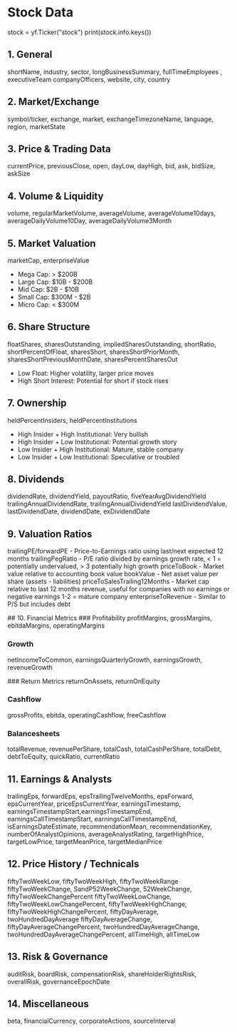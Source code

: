 # Stock Data

stock = yf.Ticker("stock")
print(stock.info.keys())

## 1. General 
shortName, industry, sector, longBusinessSummary, fullTimeEmployees , executiveTeam 
companyOfficers, website, city, country

## 2. Market/Exchange
symbol/ticker, exchange, market, exchangeTimezoneName, language, region, marketState

## 3. Price & Trading Data
currentPrice, previousClose, open, dayLow, dayHigh, bid, ask, bidSize, askSize

## 4. Volume & Liquidity
volume, regularMarketVolume, averageVolume, averageVolume10days, 
averageDailyVolume10Day, averageDailyVolume3Month

## 5. Market Valuation
marketCap, enterpriseValue

- Mega Cap: > $200B
- Large Cap: $10B - $200B
- Mid Cap: $2B - $10B
- Small Cap: $300M - $2B
- Micro Cap: < $300M

## 6. Share Structure
floatShares, sharesOutstanding, impliedSharesOutstanding, shortRatio, shortPercentOfFloat, sharesShort, sharesShortPriorMonth, sharesShortPreviousMonthDate, sharesPercentSharesOut 

- Low Float: Higher volatility, larger price moves
- High Short Interest: Potential for short if stock rises

## 7. Ownership
heldPercentInsiders, heldPercentInstitutions

- High Insider + High Institutional: Very bullish
- High Insider + Low Institutional: Potential growth story
- Low Insider + High Institutional: Mature, stable company
- Low Insider + Low Institutional: Speculative or troubled

## 8. Dividends
dividendRate, dividendYield, payoutRatio, fiveYearAvgDividendYield
trailingAnnualDividendRate, trailingAnnualDividendYield
lastDividendValue, lastDividendDate, dividendDate, exDividendDate

## 9. Valuation Ratios
trailingPE/forwardPE - Price-to-Earnings ratio using last/next expected 12 months
trailingPegRatio - P/E ratio divided by earnings growth rate, < 1 = potentially undervalued, > 3 potentially high growth
priceToBook - Market value relative to accounting book value 
bookValue - Net asset value per share (assets - liabilities) 
priceToSalesTrailing12Months - Market cap relative to last 12 months revenue, useful for companies with no earnings or negative earnings 1-2 = mature company
enterpriseToRevenue - Similar to P/S but includes debt

## 10. Financial Metrics
### Profitability
profitMargins, grossMargins, ebitdaMargins, operatingMargins

### Growth
netIncomeToCommon, earningsQuarterlyGrowth, earningsGrowth, revenueGrowth

### Return Metrics
returnOnAssets, returnOnEquity

### Cashflow
grossProfits, ebitda, operatingCashflow, freeCashflow

### Balancesheets
totalRevenue, revenuePerShare, totalCash, totalCashPerShare, totalDebt, 
debtToEquity, quickRatio, currentRatio

## 11. Earnings & Analysts
trailingEps, forwardEps, epsTrailingTwelveMonths, epsForward, epsCurrentYear, priceEpsCurrentYear, earningsTimestamp, earningsTimestampStart,earningsTimestampEnd, earningsCallTimestampStart, earningsCallTimestampEnd, isEarningsDateEstimate,
recommendationMean, recommendationKey, numberOfAnalystOpinions, averageAnalystRating,
targetHighPrice, targetLowPrice, targetMeanPrice, targetMedianPrice

## 12. Price History / Technicals
fiftyTwoWeekLow, fiftyTwoWeekHigh, fiftyTwoWeekRange
fiftyTwoWeekChange, SandP52WeekChange, 52WeekChange, fiftyTwoWeekChangePercent
fiftyTwoWeekLowChange, fiftyTwoWeekLowChangePercent, fiftyTwoWeekHighChange, fiftyTwoWeekHighChangePercent, fiftyDayAverage, twoHundredDayAverage
fiftyDayAverageChange, fiftyDayAverageChangePercent, twoHundredDayAverageChange, twoHundredDayAverageChangePercent, allTimeHigh, allTimeLow

## 13. Risk & Governance
auditRisk, boardRisk, compensationRisk, shareHolderRightsRisk, overallRisk, governanceEpochDate

## 14. Miscellaneous
beta, financialCurrency, corporateActions, sourceInterval
